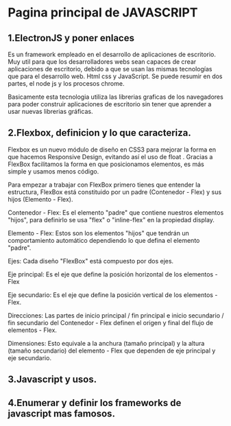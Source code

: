 # Pagina principal de JAVASCRIPT

## 1.ElectronJS y poner enlaces
Es un framework empleado en el desarrollo de aplicaciones de escritorio.
Muy util para que los desarrolladores webs sean capaces de crear aplicaciones de escritorio,
debido a que se usan las mismas tecnologías que para el desarrollo web. Html css y JavaScript.
Se puede resumir en dos partes, el node js y los procesos chrome.

Basicamente esta tecnologia utiliza las librerias graficas de los navegadores para poder construir
aplicaciones de escritorio sin tener que aprender a usar nuevas librerias gráficas.


## 2.Flexbox, definicion y lo que caracteriza.

Flexbox es un nuevo módulo de diseño en CSS3 para mejorar la forma en que hacemos Responsive Design, evitando así el uso de float . Gracias a FlexBox facilitamos la forma en que posicionamos elementos, es más simple y usamos menos código.

Para empezar a trabajar con FlexBox primero tienes que entender la estructura, FlexBox está constituido por un padre (Contenedor - Flex) y sus hijos (Elemento - Flex).



Contenedor - Flex: Es el elemento "padre" que contiene nuestros elementos "hijos", para definirlo se usa "flex" o "inline-flex" en la propiedad display.

Elemento - Flex: Estos son los elementos "hijos" que tendrán un comportamiento automático dependiendo lo que defina el elemento "padre".

Ejes: Cada diseño "FlexBox" está compuesto por dos ejes.

Eje principal: Es el eje que define la posición horizontal de los
elementos - Flex

Eje secundario: Es el eje que define la posición vertical de los elementos - Flex.

Direcciones: Las partes de inicio principal / fin principal e inicio secundario / fin secundario del Contenedor - Flex definen el origen y final del flujo de elementos - Flex.

Dimensiones: Esto equivale a la anchura (tamaño principal) y la altura (tamaño secundario) del elemento - Flex que dependen de eje principal y eje secundario.
[](https://filisantillan.com/el-gran-poder-de-css3-flexbox/ "Tutorial")

## 3.Javascript y usos.

## 4.Enumerar y definir los frameworks de javascript mas famosos.
